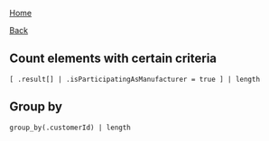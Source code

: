 [Home](/)

[Back](index.md)

## Count elements with certain criteria
```
[ .result[] | .isParticipatingAsManufacturer = true ] | length
```
## Group by
```
group_by(.customerId) | length
```